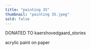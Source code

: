 ```yaml
---
title: "painting 35"
thumbnail: "painting 35.jpeg"
sold: false
---
```

DONATED TO kaershovedgaard_stories

acrylic paint on paper 